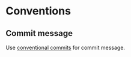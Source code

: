 # Conventions

## Commit message

Use [conventional commits](https://www.conventionalcommits.org/en/v1.0.0/) for commit message.